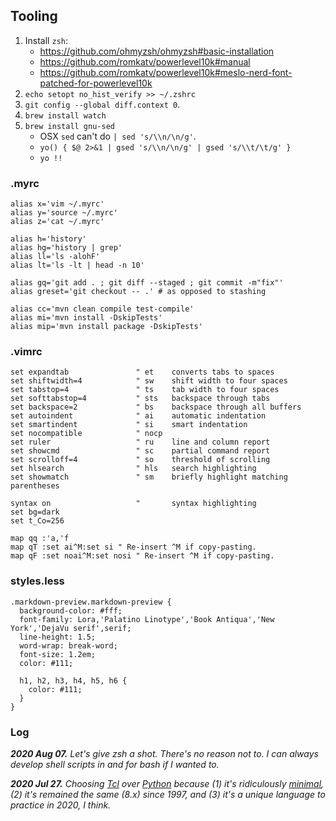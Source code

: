 ## Tooling

1. Install `zsh`:
    - https://github.com/ohmyzsh/ohmyzsh#basic-installation
    - https://github.com/romkatv/powerlevel10k#manual
    - https://github.com/romkatv/powerlevel10k#meslo-nerd-font-patched-for-powerlevel10k
1. `echo setopt no_hist_verify >> ~/.zshrc`
1. `git config --global diff.context 0`.
1. `brew install watch`
1. `brew install gnu-sed`
    - OSX `sed` can't do `| sed 's/\\n/\n/g'`.
    - `yo() { $@ 2>&1 | gsed 's/\\n/\n/g' | gsed 's/\\t/\t/g' }`
    - `yo !!`

### .myrc

    alias x='vim ~/.myrc'
    alias y='source ~/.myrc'
    alias z='cat ~/.myrc'

    alias h='history'
    alias hg='history | grep'
    alias ll='ls -alohF'
    alias lt='ls -lt | head -n 10'

    alias gq='git add . ; git diff --staged ; git commit -m"fix"'
    alias greset='git checkout -- .' # as opposed to stashing

    alias cc='mvn clean compile test-compile'
    alias mi='mvn install -DskipTests'
    alias mip='mvn install package -DskipTests'

### .vimrc

    set expandtab               " et    converts tabs to spaces
    set shiftwidth=4            " sw    shift width to four spaces
    set tabstop=4               " ts    tab width to four spaces
    set softtabstop=4           " sts   backspace through tabs
    set backspace=2             " bs    backspace through all buffers
    set autoindent              " ai    automatic indentation
    set smartindent             " si    smart indentation
    set nocompatible            " nocp
    set ruler                   " ru    line and column report
    set showcmd                 " sc    partial command report
    set scrolloff=4             " so    threshold of scrolling
    set hlsearch                " hls   search highlighting
    set showmatch               " sm    briefly highlight matching parentheses

    syntax on                   "       syntax highlighting
    set bg=dark
    set t_Co=256

    map qq :'a,'f
    map qT :set ai^M:set si " Re-insert ^M if copy-pasting.
    map qF :set noai^M:set nosi " Re-insert ^M if copy-pasting.

### styles.less

    .markdown-preview.markdown-preview {
      background-color: #fff;
      font-family: Lora,'Palatino Linotype','Book Antiqua','New York','DejaVu serif',serif;
      line-height: 1.5;
      word-wrap: break-word;
      font-size: 1.2em;
      color: #111;

      h1, h2, h3, h4, h5, h6 {
        color: #111;
      }
    }

### Log

_**2020 Aug 07.** Let's give zsh a shot. There's no reason not to. I can always develop shell scripts in and for bash if I wanted to._

_**2020 Jul 27.** Choosing [Tcl](https://en.wikipedia.org/wiki/Tcl) over [Python](https://en.wikipedia.org/wiki/Python_(programming_language)) because (1) it's ridiculously [minimal](https://www.tcl.tk/man/tcl8.6/TclCmd/contents.htm), (2) it's remained the same (8.x) since 1997, and (3) it's a unique language to practice in 2020, I think._
